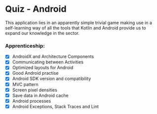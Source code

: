 # Quiz - Android

This application lies in an apparently simple trivial game making use in a self-learning way of all the tools that Kotlin and Android provide us to expand our knowledge in the sector.

### Apprenticeship:

- [x] AndroidX and Architecture Components
- [x] Communicating between Activities
- [x] Optimized layouts for Android
- [x] Good Android practise
- [x] Android SDK version and compatibility
- [x] MVC pattern
- [x] Screen pixel densities
- [x] Save data in Android cache
- [x] Android processes
- [x] Android Exceptions, Stack Traces and Lint

